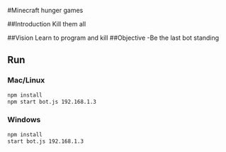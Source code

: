 #Minecraft hunger games

##Introduction
Kill them all

##Vision
Learn to program and kill
##Objective
-Be the last bot standing

## Run

### Mac/Linux

```sh
npm install
npm start bot.js 192.168.1.3
```

### Windows

```sh
npm install
start bot.js 192.168.1.3
```

